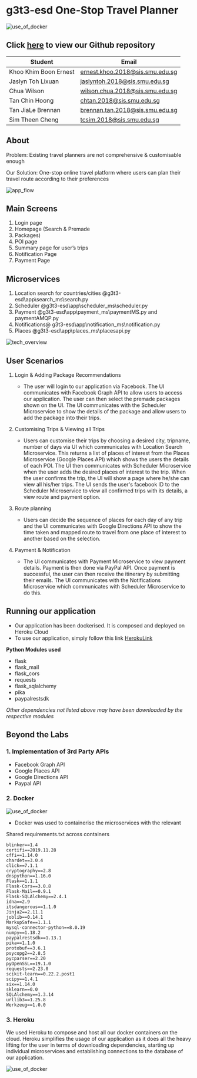 # g3t3-esd One-Stop Travel Planner
![use_of_docker](./images_for_md/front_cover.jpg)

## Click [here](https://github.com/ernestkkb/g3t3-esd.git) to view our Github repository

| Student     | Email          |
| -------- | -------------- |
| Khoo Khim Boon Ernest | ernest.khoo.2018@sis.smu.edu.sg	 |
| Jaslyn Toh Lixuan | jaslyntoh.2018@sis.smu.edu.sg	 |
| Chua Wilson | wilson.chua.2018@sis.smu.edu.sg |
| Tan Chin Hoong | chtan.2018@sis.smu.edu.sg |
| Tan JiaLe Brennan | brennan.tan.2018@sis.smu.edu.sg |
| Sim Theen Cheng | tcsim.2018@sis.smu.edu.sg |

## About 
Problem: Existing travel planners are not comprehensive & customisable enough

Our Solution: One-stop online travel platform where users can plan their travel route according to their preferences

![app_flow](./images_for_md/app_flow.jpg)

## Main Screens
1. Login page
2. Homepage (Search & Premade
3. Packages)
4. POI page 
5. Summary page for user’s trips
6. Notification Page
7. Payment Page

## Microservices
1. Location search for countries/cities @g3t3-esd\app\search_ms\search.py
2. Scheduler @g3t3-esd\app\scheduler_ms\scheduler.py
3. Payment @g3t3-esd\app\payment_ms\paymentMS.py and paymentAMQP.py
4. Notifications@ g3t3-esd\app\notification_ms\notification.py
5. Places @g3t3-esd\app\places_ms\placesapi.py

![tech_overview](./images_for_md/tech_overview.jpg)

## User Scenarios 
1. Login & Adding Package Recommendations
    * The user will login to our application via Facebook. The UI communicates with Facebook Graph API to allow users to access our application. The user can then select the premade packages shown on the UI. The UI communicates with the Scheduler Microservice to show the details of the package and allow users to add the package into their trips. 
  
2. Customising Trips & Viewing all Trips
   * Users can customise their trips by choosing a desired city, tripname, number of days via UI which communicates with Location Search Microservice. This returns a list of places of interest from the Places Microservice (Google Places API) which shows the users the details of each POI. The UI then communicates with Scheduler Microservice when the user adds the desired places of interest to the trip. When the user confirms the trip, the UI will show a page where he/she can view all his/her trips. The UI sends the user's facebook ID to the Scheduler Microservice to view all confirmed trips with its details, a view route and payment option. 
  
3. Route planning
   * Users can decide the sequence of places for each day of any trip and the UI communicates with Google Directions API to show the time taken and mapped route to travel from one place of interest to another based on the selection.
  
4. Payment & Notification
   * The UI communicates with Payment Microservice to view payment details. Payment is then done via PayPal API. Once payment is successful, the user can then receive the itinerary by submitting their emails. The UI communicates with the Notifications Microservice which communicates with Scheduler Microservice to do this. 
   

   

## Running our application
* Our application has been dockerised. It is composed and deployed on Heroku Cloud
* To use our application, simply follow this link [HerokuLink](https://g3t3-ui.herokuapp.com) 

**Python Modules used**
* flask
* flask_mail
* flask_cors
* requests
* flask_sqlalchemy
* pika
* paypalrestsdk
  
_Other dependencies not listed above may have been downloaded by the respective modules_

## Beyond the Labs

### 1. Implementation of 3rd Party APIs
* Facebook Graph API
* Google Places API
* Google Directions API
* Paypal API


### 2. Docker
![use_of_docker](./images_for_md/use_of_docker.jpg)

* Docker was used to containerise the microservices with the relevant 

Shared requirements.txt across containers
```
blinker==1.4
certifi==2019.11.28
cffi==1.14.0
chardet==3.0.4
click==7.1.1
cryptography==2.8
dnspython==1.16.0
Flask==1.1.1
Flask-Cors==3.0.8
Flask-Mail==0.9.1
Flask-SQLAlchemy==2.4.1
idna==2.9
itsdangerous==1.1.0
Jinja2==2.11.1
joblib==0.14.1
MarkupSafe==1.1.1
mysql-connector-python==8.0.19
numpy==1.18.2
paypalrestsdk==1.13.1
pika==1.1.0
protobuf==3.6.1
psycopg2==2.8.5
pycparser==2.20
pyOpenSSL==19.1.0
requests==2.23.0
scikit-learn==0.22.2.post1
scipy==1.4.1
six==1.14.0
sklearn==0.0
SQLAlchemy==1.3.14
urllib3==1.25.8
Werkzeug==1.0.0
```
### 3. Heroku
We used Heroku to compose and host all our docker containers on the cloud. Heroku simplifies the usage of our application as it does all the heavy lifting for the user in terms of downloading dependencies, starting up individual microservices and establishing connections to the database of our application.

![use_of_docker](./images_for_md/heroku_dashboard.jpg)






